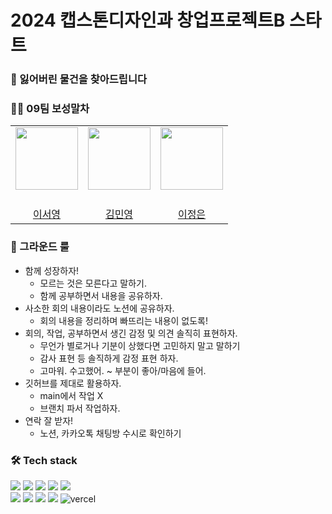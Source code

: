 # 2024 캡스톤디자인과 창업프로젝트B 스타트

### 🧐 잃어버린 물건을 찾아드립니다

### 👩‍💻 09팀 보성말차

<table>
  <tr>    
    <td align="center"><a href="https://github.com/seoyoung-e"><img src="https://search.pstatic.net/common/?src=http%3A%2F%2Fblogfiles.naver.net%2FMjAyMzAzMTlfMTU4%2FMDAxNjc5MjM2NTgyMzgy.DRvDJsTPJWlLHp29HfVeXTy6a0b4EL_SxCKZqIy4Q_Eg.LElTjPzKayf7XcyYKaC_-_Z0NwDX-ZxlqRb5fY2iH_Mg.PNG.ranhee04%2FPicsart%25A3%25DF23%25A3%25AD03%25A3%25AD19%25A3%25DF16%25A3%25AD55%25A3%25AD25%25A3%25AD410.png&type=sc960_832" width="100px;" alt=""/><br /><sub></sub></a><br /></td>
        <td align="center"><a href="https://github.com/Rose-my"><img src="https://i.pinimg.com/474x/57/d0/d5/57d0d5ab30d7b9bab035bf5048f23a80.jpg" width="100px;" alt=""/><br /><sub></sub></a><br /></td>
    <td align="center"><a href="https://github.com/LeeJE12"><img src="https://github.com/2024EwhaGraduationProject/Start/assets/144866681/2ed3e653-347d-43f9-84a7-30ba2f1f9309" width="100px;" alt=""/><br /><sub></sub></a><br /></td> 
  </tr><tr>
    <td align="center"><a href="https://github.com/seoyoung-e">이서영</a></td>
    <td align="center"><a href="https://github.com/Rose-my">김민영</a></td>
    <td align="center"><a href="https://github.com/LeeJE12">이정은</a></td>
  </tr>
</table>

### 📢 그라운드 룰

- 함께 성장하자!
  - 모르는 것은 모른다고 말하기.
  - 함께 공부하면서 내용을 공유하자.
- 사소한 회의 내용이라도 노션에 공유하자.
  - 회의 내용을 정리하며 빠뜨리는 내용이 없도록!
- 회의, 작업, 공부하면서 생긴 감정 및 의견 솔직히 표현하자.
  - 무언가 별로거나 기분이 상했다면 고민하지 말고 말하기
  - 감사 표현 등 솔직하게 감정 표현 하자.
  - 고마워. 수고했어. ~ 부분이 좋아/마음에 들어.
- 깃허브를 제대로 활용하자.
  - main에서 작업 X
  - 브랜치 파서 작업하자.
- 연락 잘 받자!
  - 노션, 카카오톡 채팅방 수시로 확인하기

### 🛠 Tech stack

![](https://img.shields.io/badge/react-61DAFB.svg?style=for-the-badge&logo=react&logoColor=white) <img src="https://img.shields.io/badge/reactquery-FF4154?style=for-the-badge&logo=reactquery&logoColor=white">
<img src="https://img.shields.io/badge/typescript-3178C6?style=for-the-badge&logo=typescript&logoColor=white"> <img src="https://img.shields.io/badge/yarn-2C8EBB?style=for-the-badge&logo=yarn&logoColor=white">
<img src="https://img.shields.io/badge/styledcomponents-DB7093?style=for-the-badge&logo=styledcomponents&logoColor=white"><br> <img src="https://img.shields.io/badge/prettier-F7B93E?style=for-the-badge&logo=prettier&logoColor=white">
<img src="https://img.shields.io/badge/eslint-4B32C3?style=for-the-badge&logo=eslint&logoColor=white"> <img src="https://img.shields.io/badge/stylelint-263238?style=for-the-badge&logo=stylelint&logoColor=white"> <img src="https://img.shields.io/badge/github-181717.svg?style=for-the-badge&logo=github&logoColor=white">
<img  alt="vercel" src="https://img.shields.io/badge/vercel-000000?style=for-the-badge&logo=vercel&logoColor=white">
